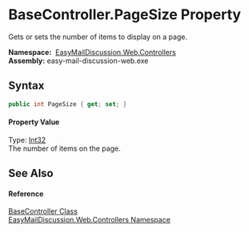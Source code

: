 BaseController.PageSize Property
================================
Gets or sets the number of items to display on a page.

  **Namespace:**  [EasyMailDiscussion.Web.Controllers][1]  
  **Assembly:** easy-mail-discussion-web.exe

Syntax
------

```csharp
public int PageSize { get; set; }
```

#### Property Value
Type: [Int32][2]  
 The number of items on the page. 

See Also
--------

#### Reference
[BaseController Class][3]  
[EasyMailDiscussion.Web.Controllers Namespace][1]  

[1]: ../README.md
[2]: https://docs.microsoft.com/dotnet/api/system.int32
[3]: README.md